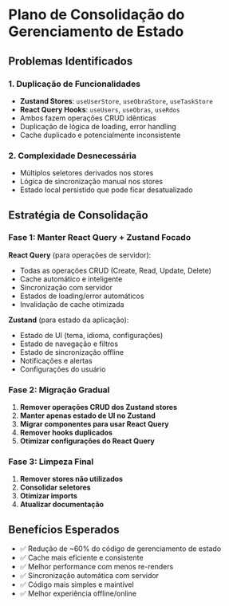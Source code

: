 # Plano de Consolidação do Gerenciamento de Estado

## Problemas Identificados

### 1. Duplicação de Funcionalidades
- **Zustand Stores**: `useUserStore`, `useObraStore`, `useTaskStore`
- **React Query Hooks**: `useUsers`, `useObras`, `useRdos`
- Ambos fazem operações CRUD idênticas
- Duplicação de lógica de loading, error handling
- Cache duplicado e potencialmente inconsistente

### 2. Complexidade Desnecessária
- Múltiplos seletores derivados nos stores
- Lógica de sincronização manual nos stores
- Estado local persistido que pode ficar desatualizado

## Estratégia de Consolidação

### Fase 1: Manter React Query + Zustand Focado

**React Query** (para operações de servidor):
- Todas as operações CRUD (Create, Read, Update, Delete)
- Cache automático e inteligente
- Sincronização com servidor
- Estados de loading/error automáticos
- Invalidação de cache otimizada

**Zustand** (para estado da aplicação):
- Estado de UI (tema, idioma, configurações)
- Estado de navegação e filtros
- Estado de sincronização offline
- Notificações e alertas
- Configurações do usuário

### Fase 2: Migração Gradual

1. **Remover operações CRUD dos Zustand stores**
2. **Manter apenas estado de UI no Zustand**
3. **Migrar componentes para usar React Query**
4. **Remover hooks duplicados**
5. **Otimizar configurações do React Query**

### Fase 3: Limpeza Final

1. **Remover stores não utilizados**
2. **Consolidar seletores**
3. **Otimizar imports**
4. **Atualizar documentação**

## Benefícios Esperados

- ✅ Redução de ~60% do código de gerenciamento de estado
- ✅ Cache mais eficiente e consistente
- ✅ Melhor performance com menos re-renders
- ✅ Sincronização automática com servidor
- ✅ Código mais simples e maintível
- ✅ Melhor experiência offline/online
